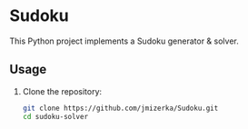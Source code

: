 # Sudoku

This Python project implements a Sudoku generator & solver.

## Usage

1. Clone the repository:

   ```bash
   git clone https://github.com/jmizerka/Sudoku.git
   cd sudoku-solver
